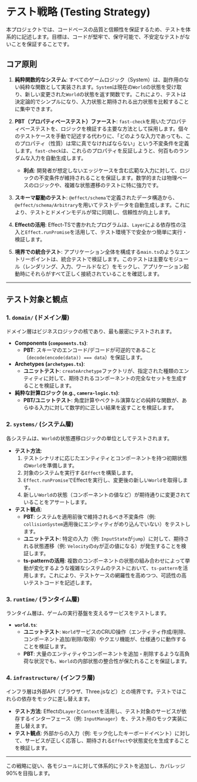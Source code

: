# テスト戦略 (Testing Strategy)

本プロジェクトでは、コードベースの品質と信頼性を保証するため、テストを体系的に記述します。目標は、コードが堅牢で、保守可能で、不安定なテストがないことを保証することです。

## コア原則

1.  **純粋関数的なシステム**: すべてのゲームロジック（System）は、副作用のない純粋な関数として実装されます。`System`は現在の`World`の状態を受け取り、新しい変更された`World`の状態を返す関数です。これにより、テストは決定論的でシンプルになり、入力状態と期待される出力状態を比較することに集中できます。

2.  **PBT（プロパティベーステスト）ファースト**: `fast-check`を用いたプロパティベーステストを、ロジックを検証する主要な方法として採用します。個々のテストケースを手動で記述する代わりに、「どのような入力であっても、このプロパティ（性質）は常に真でなければならない」という不変条件を定義します。`fast-check`は、これらのプロパティを反証しようと、何百ものランダムな入力を自動生成します。
    - **利点**: 開発者が想定しないエッジケースを含む広範な入力に対して、ロジックの不変条件が維持されることを保証します。数学的または物理ベースのロジックや、複雑な状態遷移のテストに特に強力です。

3.  **スキーマ駆動のテスト**: `@effect/schema`で定義されたデータ構造から、`@effect/schema/Arbitrary`を用いてテストデータを自動生成します。これにより、テストとドメインモデルが常に同期し、信頼性が向上します。

4.  **Effectの活用**: Effect-TSで書かれたプログラムは、`Layer`による依存性の注入と`Effect.runPromise`を活用して、テスト環境下で安全かつ簡単に実行・検証します。

5.  **境界での統合テスト**: アプリケーション全体を構成する`main.ts`のようなエントリーポイントは、統合テストで検証します。このテストは主要なモジュール（レンダリング、入力、ワールドなど）をモックし、アプリケーション起動時にそれらがすべて正しく接続されていることを確認します。

---

## テスト対象と観点

### 1. `domain/` (ドメイン層)

ドメイン層はビジネスロジックの核であり、最も厳密にテストされます。

- **Components (`components.ts`)**:
  - **PBT**: スキーマのエンコード/デコードが可逆的であること（`decode(encode(data)) === data`）を保証します。
- **Archetypes (`archetypes.ts`)**:
  - **ユニットテスト**: `createArchetype`ファクトリが、指定された種類のエンティティに対して、期待されるコンポーネントの完全なセットを生成することを検証します。
- **純粋な計算ロジック (e.g., `camera-logic.ts`)**:
  - **PBT/ユニットテスト**: 角度計算やベクトル演算などの純粋な関数が、あらゆる入力に対して数学的に正しい結果を返すことを検証します。

### 2. `systems/` (システム層)

各システムは、`World`の状態遷移ロジックの単位としてテストされます。

- **テスト方法**:
  1.  テストシナリオに応じたエンティティとコンポーネントを持つ初期状態の`World`を準備します。
  2.  対象のシステムを実行する`Effect`を構築します。
  3.  `Effect.runPromise`でEffectを実行し、変更後の新しい`World`を取得します。
  4.  新しい`World`の状態（コンポーネントの値など）が期待通りに変更されていることをアサートします。
- **テスト観点**:
  - **PBT**: システムを適用前後で維持されるべき不変条件（例: `collisionSystem`適用後にエンティティがめり込んでいない）をテストします。
  - **ユニットテスト**: 特定の入力（例: `InputState`が`jump`）に対して、期待される状態遷移（例: `Velocity`の`dy`が正の値になる）が発生することを検証します。
  - **ts-patternの活用**: 複数のコンポーネントの状態の組み合わせによって挙動が変化するような複雑なシステムのテストにおいて、`ts-pattern`を活用します。これにより、テストケースの網羅性を高めつつ、可読性の高いテストコードを記述します。

### 3. `runtime/` (ランタイム層)

ランタイム層は、ゲームの実行基盤を支えるサービスをテストします。

- **`world.ts`**:
  - **ユニットテスト**: `World`サービスのCRUD操作（エンティティ作成/削除、コンポーネント追加/削除/取得）やクエリ機能が、仕様通りに動作することを検証します。
  - **PBT**: 大量のエンティティやコンポーネントを追加・削除するような高負荷な状況でも、`World`の内部状態の整合性が保たれることを保証します。

### 4. `infrastructure/` (インフラ層)

インフラ層は外部API（ブラウザ、Three.jsなど）との境界です。テストではこれらの依存をモックに差し替えます。

- **テスト方法**: Effectの`Layer`と`Context`を活用し、テスト対象のサービスが依存するインターフェース（例: `InputManager`）を、テスト用のモック実装に差し替えます。
- **テスト観点**: 外部からの入力（例: モック化したキーボードイベント）に対して、サービスが正しく応答し、期待される`Effect`や状態変化を生成することを検証します。

---

この戦略に従い、各モジュールに対して体系的にテストを追加し、カバレッジ90%を目指します。
